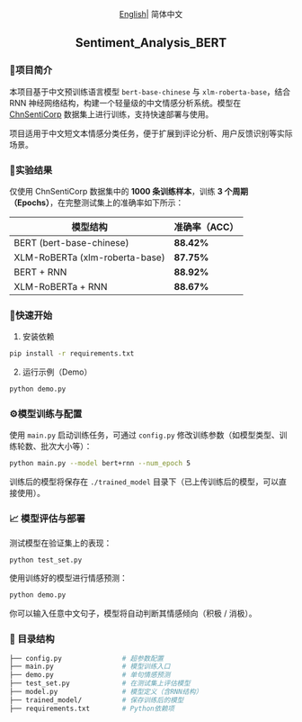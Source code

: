 <div align="center">
  
[English](../README.md)| 简体中文

<h2 id="title">Sentiment_Analysis_BERT</h2>
</div>




### 📌项目简介

本项目基于中文预训练语言模型 `bert-base-chinese` 与 `xlm-roberta-base`，结合 RNN 神经网络结构，构建一个轻量级的中文情感分析系统。模型在 [ChnSentiCorp](https://huggingface.co/datasets/ChnSentiCorp) 数据集上进行训练，支持快速部署与使用。

项目适用于中文短文本情感分类任务，便于扩展到评论分析、用户反馈识别等实际场景。





### 🎯实验结果

仅使用 ChnSentiCorp 数据集中的 **1000 条训练样本**，训练 **3 个周期（Epochs）**，在完整测试集上的准确率如下所示：

| **模型结构**                   | **准确率（ACC）** |
| ------------------------------ | ----------------- |
| BERT (bert-base-chinese)       | **88.42%**        |
| XLM-RoBERTa (xlm-roberta-base) | **87.75%**        |
| BERT + RNN                     | **88.92%**        |
| XLM-RoBERTa + RNN              | **88.67%**        |





### 🚀快速开始

1. 安装依赖

```bash
pip install -r requirements.txt
```

2. 运行示例（Demo）

```bash
python demo.py
```





### ⚙️模型训练与配置

使用 `main.py` 启动训练任务，可通过 `config.py` 修改训练参数（如模型类型、训练轮数、批次大小等）：

```bash
python main.py --model bert+rnn --num_epoch 5
```

训练后的模型将保存在 `./trained_model` 目录下（已上传训练后的模型，可以直接使用）。





### 📈 模型评估与部署

测试模型在验证集上的表现：

```bash
python test_set.py
```

使用训练好的模型进行情感预测：

```bash
python demo.py
```

你可以输入任意中文句子，模型将自动判断其情感倾向（积极 / 消极）。





### 📂 目录结构

```bash
├── config.py               # 超参数配置
├── main.py                 # 模型训练入口
├── demo.py                 # 单句情感预测
├── test_set.py             # 在测试集上评估模型
├── model.py                # 模型定义（含RNN结构）
├── trained_model/          # 保存训练后的模型
├── requirements.txt        # Python依赖项
```



